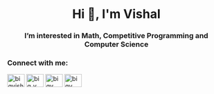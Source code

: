 <h1 align="center">Hi 👋, I'm Vishal</h1>
<h3 align="center">I’m interested in Math, Competitive Programming and Computer Science</h3>

<h3 align="left">Connect with me:</h3>
<p align="left">
<a href="https://kaggle.com/bigvish" target="blank"><img align="center" src="https://raw.githubusercontent.com/rahuldkjain/github-profile-readme-generator/master/src/images/icons/Social/kaggle.svg" alt="bigvish" height="30" width="40" /></a>
<a href="https://www.codechef.com/users/big_v" target="blank"><img align="center" src="https://cdn.jsdelivr.net/npm/simple-icons@3.1.0/icons/codechef.svg" alt="big_v" height="30" width="40" /></a>
<a href="https://codeforces.com/profile/bigv_" target="blank"><img align="center" src="https://raw.githubusercontent.com/rahuldkjain/github-profile-readme-generator/master/src/images/icons/Social/codeforces.svg" alt="bigv_" height="30" width="40" /></a>
<a href="https://www.leetcode.com/bigv_" target="blank"><img align="center" src="https://raw.githubusercontent.com/rahuldkjain/github-profile-readme-generator/master/src/images/icons/Social/leet-code.svg" alt="bigv_" height="30" width="40" /></a>
</p>

<!---
SinghaniaV/SinghaniaV is a ✨ special ✨ repository because its `README.md` (this file) appears on your GitHub profile.
You can click the Preview link to take a look at your changes.
--->
